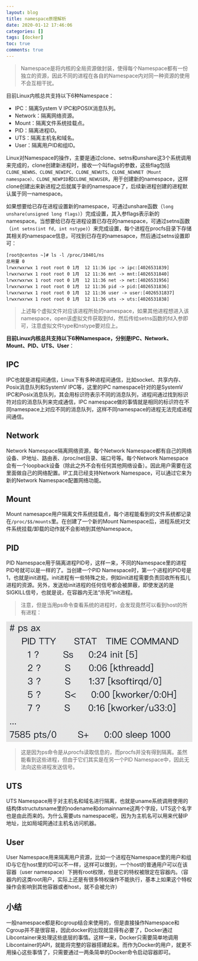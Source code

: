 ```yaml
---
layout: blog
title: namespace原理解析
date: 2020-01-12 17:46:06
categories: []
tags: [docker]
toc: true
comments: true
---
```


>  Namespace是将内核的全局资源做封装，使得每个Namespace都有一份独立的资源，因此不同的进程在各自的Namespace内对同一种资源的使用不会互相干扰。

目前Linux内核总共支持以下6种Namespace：

- IPC：隔离System V IPC和POSIX消息队列。
- Network：隔离网络资源。
- Mount：隔离文件系统挂载点。
- PID：隔离进程ID。
- UTS：隔离主机名和域名。
- User：隔离用户ID和组ID。

Linux对Namespace的操作，主要是通过clone、setns和unshare这3个系统调用来完成的，clone创建新进程时，接收一个叫flags的参数，这些flag包括`CLONE_NEWNS、CLONE_NEWIPC、CLONE_NEWUTS、CLONE_NEWNET（Mount namespace）、CLONE_NEWPID`和`CLONE_NEWUSER`，用于创建新的namespace，这样clone创建出来新进程之后就属于新的namespace了，后续新进程创建的进程默认属于同一namespace。

如果想要给已存在进程设置新的namespace，可通过unshare函数（`long unshare(unsigned long flags)`）完成设置，其入参flags表示新的namespace。当想要给已存在进程设置已存在的namespace，可通过setns函数（`int setns(int fd, int nstype)`）来完成设置，每个进程在procfs目录下存储其相关的namespace信息，可找到已存在的namesapce，然后通过setns设置即可：

```shell
[root@centos ~]# ls -l /proc/10401/ns
总用量 0
lrwxrwxrwx 1 root root 0 1月  12 11:36 ipc -> ipc:[4026531839]
lrwxrwxrwx 1 root root 0 1月  12 11:36 mnt -> mnt:[4026531840]
lrwxrwxrwx 1 root root 0 1月  12 11:36 net -> net:[4026531956]
lrwxrwxrwx 1 root root 0 1月  12 11:36 pid -> pid:[4026531836]
lrwxrwxrwx 1 root root 0 1月  12 11:36 user -> user:[4026531837]
lrwxrwxrwx 1 root root 0 1月  12 11:36 uts -> uts:[4026531838]
```

> 上述每个虚拟文件对应该进程所处的namespace，如果其他进程想进入该namespace，open该虚拟文件获取到fd，然后传给setns函数的fd入参即可，注意虚拟文件type和nstype要对应上。

**目前Linux内核总共支持以下6种Namespace，分别是IPC、Network、Mount、PID、UTS、User**：

## IPC

IPC也就是进程间通信，Linux下有多种进程间通信，比如socket、共享内存、Posix消息队列和SystemV IPC等，这里的IPC namespace针对的是SystemV IPC和Posix消息队列，其会用标识符表示不同的消息队列，进程间通过找到标识符对应的消息队列来完成通信，IPC namespace做的事情就是相同的标识符在不同namespace上对应不同的消息队列，这样不同namespace的进程无法完成进程间通信。

## Network

Network Namespace隔离网络资源，每个Network Namespace都有自己的网络设备、IP地址、路由表、/proc/net目录、端口号等。每个Network Namespace会有一个loopback设备（除此之外不会有任何其他网络设备）。因此用户需要在这里面做自己的网络配置。IP工具已经支持Network Namespace，可以通过它来为新的Network Namespace配置网络功能。

## Mount

Mount namesapce用户隔离文件系统挂载点，每个进程能看到的文件系统都记录在`/proc/$$/mounts`里。在创建了一个新的Mount Namespace后，进程系统对文件系统挂载/卸载的动作就不会影响到其他Namespace。

## PID

PID Namespace用于隔离进程PID号，这样一来，不同的Namespace里的进程PID号就可以是一样的了。当创建一个PID Namespace时，第一个进程的PID号是1，也就是init进程。init进程有一些特殊之处，例如init进程需要负责回收所有孤儿进程的资源。另外，发送给init进程的任何信号都会被屏蔽，即使发送的是SIGKILL信号，也就是说，在容器内无法“杀死”init进程。

> 注意，但是当用ps命令查看系统的进程时，会发现竟然可以看到host的所有进程：

![](_image/namespace原理解析/image-20200112120533738.png)

> 这是因为ps命令是从procfs读取信息的，而procfs并没有得到隔离。虽然能看到这些进程，但由于它们其实是在另一个PID Namespace中，因此无法向这些进程发送信号。

## UTS

UTS Namespace用于对主机名和域名进行隔离，也就是uname系统调用使用的结构体structutsname里的nodename和domainname这两个字段，UTS这个名字也是由此而来的。为什么需要uts namespace呢，因为为主机名可以用来代替IP地址，比如局域网通过主机名访问机器。

## User

User Namespace用来隔离用户资源，比如一个进程在Namespace里的用户和组ID与它在host里的ID可以不一样，这样可以做到，一个host的普通用户可以在该容器（user namespace）下拥有root权限，但是它的特权被限定在容器内。（容器内的这类root用户，实际上还是有很多特权操作不能执行，基本上如果这个特权操作会影响到其他容器或者host，就不会被允许）

## 小结

一般namespace都是和cgroup结合来使用的，但是直接操作Namespace和Cgroup并不是很容易，因此docker的出现就显得有必要了，Docker通过Libcontainer来处理这些底层的事情。这样一来，Docker只需要简单地调用Libcontainer的API，就能将完整的容器搭建起来。而作为Docker的用户，就更不用操心这些事情了，只需要通过一两条简单的Docker命令启动容器即可。